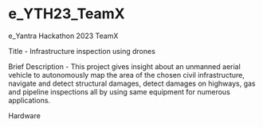 # e_YTH23_TeamX
e_Yantra Hackathon 2023 TeamX 

Title - Infrastructure inspection using drones

Brief Description - This project gives insight about an unmanned aerial vehicle to autonomously map the area of the chosen civil infrastructure, navigate
and detect structural damages, detect damages on highways, gas and pipeline inspections all by using same equipment for numerous
applications.

Hardware 
